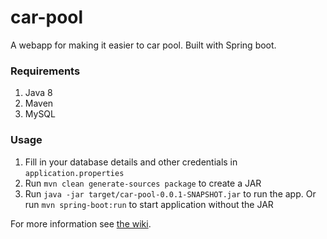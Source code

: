 # car-pool

A webapp for making it easier to car pool. Built with Spring boot.

### Requirements

1. Java 8
2. Maven
3. MySQL

### Usage

1. Fill in your database details and other credentials in `application.properties`
2. Run `mvn clean generate-sources package` to create a JAR
3. Run `java -jar target/car-pool-0.0.1-SNAPSHOT.jar` to run the app.
Or run `mvn spring-boot:run` to start application without the JAR


For more information see [the wiki](https://github.com/pbaisla/car-pool/wiki).
